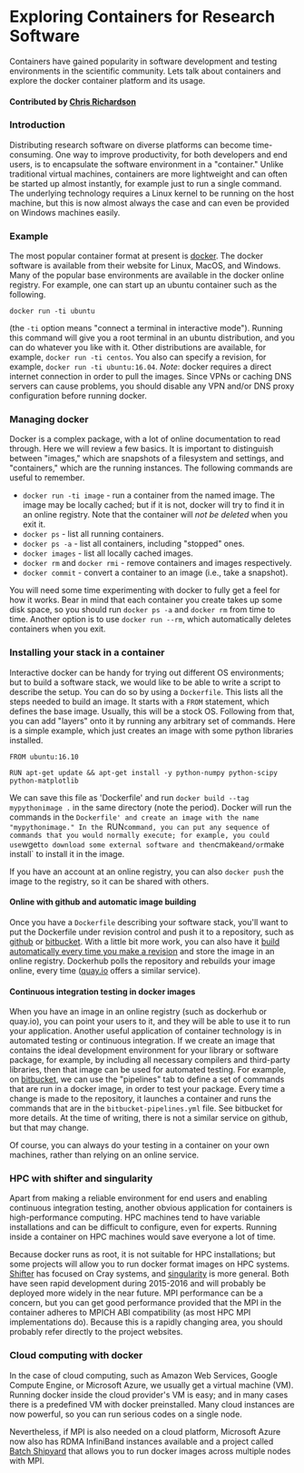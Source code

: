 # Exploring Containers for Research Software

Containers have gained popularity in software development and testing environments in the scientific community. Lets talk about containers and explore the docker container platform and its usage.

#### Contributed by [Chris Richardson](https://github.com/chrisrichardson)

### Introduction

Distributing research software on diverse platforms can become time-consuming. One way to improve productivity, for both developers and end users, is to encapsulate the software environment in a "container." Unlike traditional virtual machines, containers are more lightweight and can often be started up almost instantly, for example just to run a single command. The underlying technology requires a Linux kernel to be running on the host machine, but this is now almost always the case and can even be provided on Windows machines easily.

### Example

The most popular container format at present is [docker](https://www.docker.com). The docker software is available from their website for Linux, MacOS, and Windows.
Many of the popular base environments are available in the docker online registry. For example, one can start up an ubuntu container such as the following.

```
docker run -ti ubuntu
```
(the `-ti` option means "connect a terminal in interactive mode"). Running this command will give you a root terminal in an
ubuntu distribution, and you can do whatever you like with it. Other distributions are available, for example, `docker run -ti centos`. You also can specify a revision, for example, `docker run -ti ubuntu:16.04`. *Note*: docker requires a direct internet connection in order to pull the images. Since VPNs or caching DNS servers can cause problems, you should disable any VPN and/or DNS proxy configuration before running docker.

### Managing docker

Docker is a complex package, with  a lot of online documentation to read through. Here we will review a few basics. It is important to distinguish between "images," which are snapshots of a filesystem and settings, and "containers," which are the running instances. The following commands are useful to remember.

- `docker run -ti image` - run a container from the named image. The image may be locally cached; but if it is not, docker will try to find it in an online registry. Note that the container will *not be deleted* when you exit it.
- `docker ps` - list all running containers.
- `docker ps -a` - list all containers, including "stopped" ones.
- `docker images` - list all locally cached images.
- `docker rm` and `docker rmi` - remove containers and images respectively.
- `docker commit` - convert a container to an image (i.e., take a snapshot).

You will need some time experimenting with docker to fully get a feel for how it works. Bear in mind that each container you create takes up some disk space, so you should run `docker ps -a` and `docker rm` from time to time. Another option is to use
`docker run --rm`, which automatically deletes containers when you exit.

### Installing your stack in a container

Interactive docker can be handy for trying out different OS environments; but to build a software stack, we
would like to be able to write a script to describe the setup. You can do so by using a `Dockerfile`. This lists all the steps needed to build an image. It starts with a `FROM` statement, which defines the base image. Usually, this will be a stock OS. Following from that, you can add "layers" onto it by running any arbitrary set of commands. Here is a simple example, which just creates an image with some python libraries installed.
```
FROM ubuntu:16.10

RUN apt-get update && apt-get install -y python-numpy python-scipy python-matplotlib

```
We can save this file as 'Dockerfile' and run `docker build --tag mypythonimage .` in the same directory (note the period). Docker will run the commands in the `Dockerfile' and create an image with the name "mypythonimage." In the `RUN` command, you can put any sequence of commands that you would normally execute; for example, you could use `wget` to download some external software and then `cmake` and/or `make install` to install it in the image.

If you have an account at an online registry, you can also `docker push` the image to the registry, so it can be shared with others.

#### Online with github and automatic image building

Once you have a `Dockerfile` describing your software stack, you'll want to put the Dockerfile under revision control and push it to a repository, such as [github](https://github.com) or [bitbucket](https://bitbucket.org). With a little bit more work, you can also have it [build automatically every time you make a revision](https://docs.docker.com/docker-hub/builds/) and store the image in an online registry. Dockerhub polls the repository and rebuilds your image online, every time ([quay.io](https://quay.io) offers a similar service).

#### Continuous integration testing in docker images

When you have an image in an online registry (such as dockerhub or quay.io), you can point your users to it, and they will
be able to use it to run your application. Another useful application of container technology is in automated testing or continuous integration. If we create an image that contains the ideal development environment for your library or software package, for example, by including all necessary compilers and third-party libraries, then that image can be used for automated testing. For example, on [bitbucket](https://bitbucket.org), we can use the "pipelines" tab to define a set of commands that are run in a docker image, in order to test your package. Every time a change is made to the repository, it launches a container and runs the commands that are in the `bitbucket-pipelines.yml` file. See bitbucket for more details. At the time of writing, there is not a similar service on github, but that may change.

Of course, you can always  do your testing in a container on your own machines, rather than relying on an online service.

### HPC with shifter and singularity

Apart from making a reliable environment for end users and enabling continuous integration testing, another obvious application for containers is high-performance computing. HPC machines tend to have variable installations and can be difficult to configure, even for experts. Running inside a container on HPC machines would save everyone a lot of time.

Because docker runs as root, it is not suitable for HPC installations; but some projects will allow you to run docker format images on HPC systems. [Shifter](https://github.com/NERSC/shifter) has focused on Cray systems, and [singularity](https://singularity.lbl.gov) is more general. Both have seen rapid development during 2015-2016 and will probably be deployed more widely in the near future. MPI performance can be a concern, but you can get good performance provided that the MPI in the container adheres to MPICH ABI compatibility (as most HPC MPI implementations do). Because this is a rapidly changing area, you should probably refer directly to the project websites.

### Cloud computing with docker

In the case of cloud computing, such as Amazon Web Services, Google Compute Engine, or Microsoft Azure, we usually get a virtual machine (VM). Running docker inside the cloud provider's VM is easy; and in many cases there is a predefined VM with docker preinstalled. Many cloud instances are now powerful, so you can run serious codes on a single node.

Nevertheless, if MPI is also needed on a cloud platform, Microsoft Azure now also has RDMA InfiniBand instances available and a project called [Batch Shipyard](https://github.com/Azure/batch-shipyard) that allows you to run docker images across multiple nodes with MPI.

<!---
Publish: yes
Categories: development
Topics: release and deployment, cloud computing
Track: Experience
Tags: bssw-article
Level: 2
Prerequisites: default
Aggregate: none
--->
